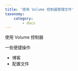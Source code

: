 ```yaml
---
title: '使用 Volume 控制器管理文件'
taxonomy:
    category:
        - docs
---
```


使用 Volume 控制器



一些便捷操作

- 博客
- 配置文件